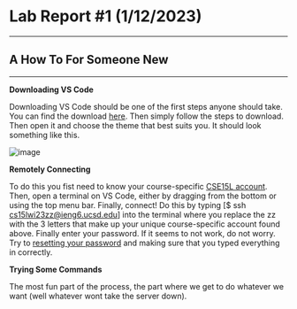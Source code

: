 # Lab Report #1 (1/12/2023)
---
## A How To For Someone New

---

**Downloading VS Code** 

Downloading VS Code should be one of the first steps anyone should take. You can find the download [here](https://code.visualstudio.com/Download).
Then simply follow the steps to download. Then open it and choose the theme that best suits you. It should look something like this. 

![image](https://user-images.githubusercontent.com/81714985/212165777-2c294635-3eac-4dff-a2f4-a847bbd8e376.png)


**Remotely Connecting** 

To do this you fist need to know your course-specific [CSE15L account](https://sdacs.ucsd.edu/~icc/index.php). Then, open a terminal on VS Code, either by dragging from the bottom or using the top menu bar. Finally, connect! Do this by typing [$ ssh cs15lwi23zz@ieng6.ucsd.edu] into the terminal where you replace the zz with the 3 letters that make up your unique course-specific account found above. Finally enter your password. If it seems to not work, do not worry. Try to [resetting your password](https://docs.google.com/document/d/1hs7CyQeh-MdUfM9uv99i8tqfneos6Y8bDU0uhn1wqho/edit) and making sure that you typed everything in correctly.


**Trying Some Commands** 

The most fun part of the process, the part where we get to do whatever we want (well whatever wont take the server down). 
